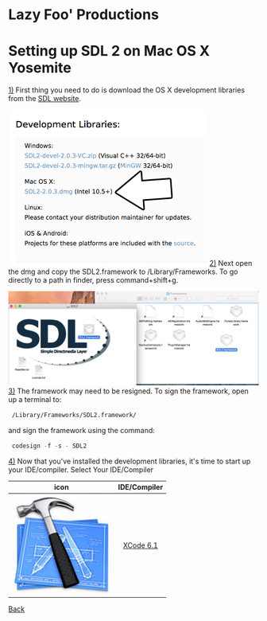 # Lazy Foo' Productions


# Setting up SDL 2 on Mac OS X Yosemite

[1)](#1)
First thing you need to do is download the OS X development libraries from the
[SDL website](http://www.libsdl.org/download-2.0.php#source).

![](images/download-1.png)
[2)](#2)
Next open the dmg and copy the SDL2.framework to /Library/Frameworks. To go directly to a path in finder, press command+shift+g.

![](images/copy_framework.png)
[3)](#3)
The framework may need to be resigned. To sign the framework, open up a terminal to:
```bash
 /Library/Frameworks/SDL2.framework/
```
and sign the framework using the command:
```cpp
 codesign -f -s - SDL2
```
[4)](#4)
Now that you've installed the development libraries, it's time to start up your IDE/compiler.
Select Your IDE/Compiler

|icon|IDE/Compiler|
|-----|:----------------:|
|[![](images/logo-7.jpg)](SettingupSDL2onXCode6.1.md)|[XCode 6.1](SettingupSDL2onXCode6.1.md)|

[Back](index.md)
